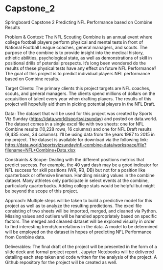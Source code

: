 # Capstone_2
Springboard Capstone 2
Predicting NFL Performance based on Combine Results 

Problem & Context:
The NFL Scouting Combine is an annual event where college football players perform physical and mental tests in front of National Football League coaches, general managers, and scouts.  The purpose of the combine is to provide insight into the medical history, athletic
abilities, psychological state, as well as demonstrations of skill in positional drills of potential prospects.  It’s long been wondered do the results of these physical tests have any effect on future NFL Performance? The goal of this project is to predict individual players NFL performance based on Combine results.

Target Clients: 
The primary clients this project targets are NFL coaches, scouts, and general managers. The clients spend millions of dollars on the acquisition of talent every year when drafting players. The results of this project will hopefully aid them in picking potential players in the NFL Draft.   

Data:
The dataset that will be used for this project was created by Sports Viz Sunday  (https://data.world/sportsvizsunday) and posted on data.world.  The dataset comes in a single excel file with two sheets: one for NFL Combine results (10,228 rows, 16 columns) and one for NFL Draft results (8,435 rows, 34 columns). I’ll be using data from the years 1987 to 2015 in my project.  The dataset is available for download via the following link: https://data.world/sportsvizsunday/nfl-combine-data/workspace/file?filename=NFL+Combine+Data.xlsx

Constraints & Scope: 
Dealing with the different positions metrics that predict success. For example, the 40 yard dash may be a good indicator for NFL success for skill positions (WR, RB, DB) but not for a position like quarterback or offensive lineman.
Handling missing values in the combine dataset.  Many athletes only participate in select events at the combine, particularly quarterbacks.
Adding college stats would be helpful but might be beyond the scope of this project.

Approach: 
Multiple steps will be taken to build a predictive model for this project as well as to analyze the resulting predictions.
The excel file consisting of two sheets will be imported, merged, and cleaned via Python. Missing values and outliers will be handled appropriately based on specific factors.
The merged and cleaned dataset will be explored visually in order to find interesting trends/correlations in the data. 
A model to be determined will be employed on the dataset in hopes of predicting NFL Performance from Combine data. 

Deliverables: 
The final draft of the project will be presented in the form of a slide deck and formal project report . Jupyter Notebooks will be delivered detailing each step taken and code written for the analysis of the project. A Github repository for the project will be created as well.

